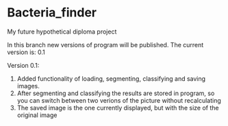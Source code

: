 # Bacteria_finder
My future hypothetical diploma project

In this branch new versions of program will be published. The current version is: 0.1

Version 0.1:
1) Added functionality of loading, segmenting, classifying and saving images.
2) After segmenting and classifying the results are stored in program, so you can switch between two verions 
of the picture without recalculating
3) The saved image is the one currently displayed, but with the size of the original image